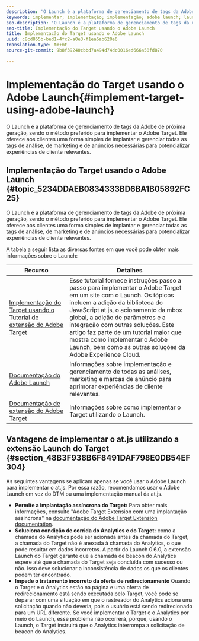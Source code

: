 ```yaml
---
description: 'O Launch é a plataforma de gerenciamento de tags da Adobe de próxima geração, sendo o método preferido para implementar o Adobe Target. Ele oferece aos clientes uma forma simples de implantar e gerenciar todas as tags de análise, de marketing e de anúncios necessárias para potencializar experiências de cliente relevantes. '
keywords: implementar; implementação; implementação; adobe launch; launch; raça; redirecionar
seo-description: 'O Launch é a plataforma de gerenciamento de tags da Adobe de próxima geração, sendo o método preferido para implementar o Adobe Target. Ele oferece aos clientes uma forma simples de implantar e gerenciar todas as tags de análise, de marketing e de anúncios necessárias para potencializar experiências de cliente relevantes. '
seo-title: Implementação do Target usando o Adobe Launch
title: Implementação do Target usando o Adobe Launch
uuid: c8cd855b-bed1-4fc2-a0e3-f1ea6ab620e6
translation-type: tm+mt
source-git-commit: 9b8f39240cbbd7a494d74dc0016ed666a58fd870

---
```



# Implementação do Target usando o Adobe Launch{#implement-target-using-adobe-launch}

O Launch é a plataforma de gerenciamento de tags da Adobe de próxima geração, sendo o método preferido para implementar o Adobe Target. Ele oferece aos clientes uma forma simples de implantar e gerenciar todas as tags de análise, de marketing e de anúncios necessárias para potencializar experiências de cliente relevantes. 

## Implementação do Target usando o Adobe Launch {#topic_5234DDAEB0834333BD6BA1B05892FC25}

O Launch é a plataforma de gerenciamento de tags da Adobe de próxima geração, sendo o método preferido para implementar o Adobe Target. Ele oferece aos clientes uma forma simples de implantar e gerenciar todas as tags de análise, de marketing e de anúncios necessárias para potencializar experiências de cliente relevantes. 

A tabela a seguir lista as diversas fontes em que você pode obter mais informações sobre o Launch:

| Recurso | Detalhes |
|--- |--- |
| [Implementação do Target usando o Tutorial de extensão do Adobe Target](https://docs.adobe.com/content/help/en/experience-cloud/implementing-in-websites-with-launch/implement-solutions/target.html) | Esse tutorial fornece instruções passo a passo para implementar o Adobe Target em um site com o Launch. Os tópicos incluem a adição da biblioteca do JavaScript at.js, o acionamento da mbox global, a adição de parâmetros e a integração com outras soluções. Este artigo faz parte de um tutorial maior que mostra como implementar o Adobe Launch, bem como as outras soluções da Adobe Experience Cloud. |
| [Documentação do Adobe Launch](https://docs.adobelaunch.com/getting-started) | Informações sobre implementação e gerenciamento de todas as análises, marketing e marcas de anúncio para aprimorar experiências de cliente relevantes. |
| [Documentação de extensão do Adobe Target](https://docs.adobelaunch.com/extension-reference/web/adobe-target-extension) | Informações sobre como implementar o Target utilizando o Launch. |

## Vantagens de implementar o at.js utilizando a extensão Launch do Target {#section_48B3F938B6F8491DAF798E0DB54EF304}

As seguintes vantagens se aplicam apenas se você usar o Adobe Launch para implementar o at.js. Por essa razão, recomendamos usar o Adobe Launch em vez do DTM ou uma implementação manual da at.js.

* **Permite a implantação assíncrona do Target:** Para obter mais informações, consulte &quot;Adobe Target Extension com uma implantação assíncrona&quot; na [documentação do Adobe Target Extension documentation](https://docs.adobelaunch.com/extension-reference/web/adobe-target-extension).
* **Soluciona condição de corrida do Analytics e do Target:** como a chamada do Analytics pode ser acionada antes da chamada do Target, a chamada do Target não é anexada à chamada do Analytics, o que pode resultar em dados incorretos. A partir do Launch 0.6.0, a extensão Launch do Target garante que a chamada de beacon do Analytics espere até que a chamada do Target seja concluída com sucesso ou não. Isso deve solucionar a inconsistência de dados os que os clientes podem ter encontrado.
* **Impede o tratamento incorreto da oferta de redirecionamento** Quando o Target e o Analytics estão na página e uma oferta de redirecionamento está sendo executada pelo Target, você pode se deparar com uma situação em que o rastreador do Analytics aciona uma solicitação quando não deveria, pois o usuário está sendo redirecionado para um URL diferente. Se você implementar o Target e o Analytics por meio do Launch, esse problema não ocorrerá, porque, usando o Launch, o Target instruirá que o Analytics interrompa a solicitação de beacon do Analytics.

